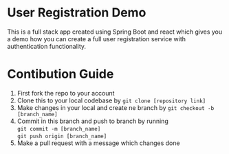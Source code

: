 # User Registration Demo
This is a full stack app created using Spring Boot and react which gives you a demo how you can create a
full user registration service with authentication functionality. 
# Contibution Guide
1. First fork the repo to your account
2. Clone this to your local codebase by `git clone [repository link]`
3. Make changes in your local and create ne branch by `git checkout -b [branch_name]`
4. Commit in this branch and push to branch by running  
`git commit -m [branch_name]`  
`git push origin [branch_name]`  
5. Make a pull request with a message which changes done
